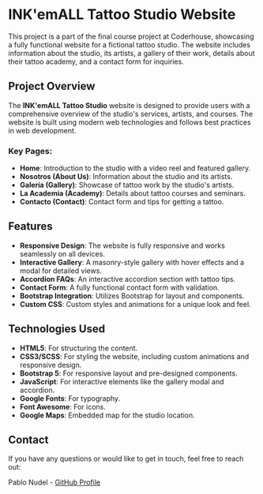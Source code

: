 # INK'emALL Tattoo Studio Website

This project is a part of the final course project at Coderhouse, showcasing a fully functional website for a fictional tattoo studio. The website includes information about the studio, its artists, a gallery of their work, details about their tattoo academy, and a contact form for inquiries.

## Project Overview

The **INK'emALL Tattoo Studio** website is designed to provide users with a comprehensive overview of the studio's services, artists, and courses. The website is built using modern web technologies and follows best practices in web development.

### Key Pages:

- **Home**: Introduction to the studio with a video reel and featured gallery.
- **Nosotros (About Us)**: Information about the studio and its artists.
- **Galería (Gallery)**: Showcase of tattoo work by the studio's artists.
- **La Academia (Academy)**: Details about tattoo courses and seminars.
- **Contacto (Contact)**: Contact form and tips for getting a tattoo.

## Features

- **Responsive Design**: The website is fully responsive and works seamlessly on all devices.
- **Interactive Gallery**: A masonry-style gallery with hover effects and a modal for detailed views.
- **Accordion FAQs**: An interactive accordion section with tattoo tips.
- **Contact Form**: A fully functional contact form with validation.
- **Bootstrap Integration**: Utilizes Bootstrap for layout and components.
- **Custom CSS**: Custom styles and animations for a unique look and feel.

## Technologies Used

- **HTML5**: For structuring the content.
- **CSS3/SCSS**: For styling the website, including custom animations and responsive design.
- **Bootstrap 5**: For responsive layout and pre-designed components.
- **JavaScript**: For interactive elements like the gallery modal and accordion.
- **Google Fonts**: For typography.
- **Font Awesome**: For icons.
- **Google Maps**: Embedded map for the studio location.

## Contact

If you have any questions or would like to get in touch, feel free to reach out:

Pablo Nudel - [GitHub Profile](https://github.com/pablonudel)
